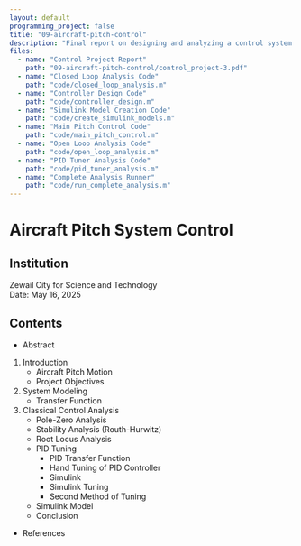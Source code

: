 ```yaml
---
layout: default
programming_project: false
title: "09-aircraft-pitch-control"
description: "Final report on designing and analyzing a control system for aircraft pitch motion using classical control techniques and Simulink."
files:
  - name: "Control Project Report"
    path: "09-aircraft-pitch-control/control_project-3.pdf"
  - name: "Closed Loop Analysis Code"
    path: "code/closed_loop_analysis.m"
  - name: "Controller Design Code"
    path: "code/controller_design.m"
  - name: "Simulink Model Creation Code"
    path: "code/create_simulink_models.m"
  - name: "Main Pitch Control Code"
    path: "code/main_pitch_control.m"
  - name: "Open Loop Analysis Code"
    path: "code/open_loop_analysis.m"
  - name: "PID Tuner Analysis Code"
    path: "code/pid_tuner_analysis.m"
  - name: "Complete Analysis Runner"
    path: "code/run_complete_analysis.m"
---
```

# Aircraft Pitch System Control

## Institution
Zewail City for Science and Technology    
Date: May 16, 2025

## Contents
- Abstract
1. Introduction
   - Aircraft Pitch Motion
   - Project Objectives
2. System Modeling
   - Transfer Function
3. Classical Control Analysis
   - Pole-Zero Analysis
   - Stability Analysis (Routh-Hurwitz)
   - Root Locus Analysis
   - PID Tuning
     - PID Transfer Function
     - Hand Tuning of PID Controller
     - Simulink
     - Simulink Tuning
     - Second Method of Tuning
   - Simulink Model
   - Conclusion
- References


